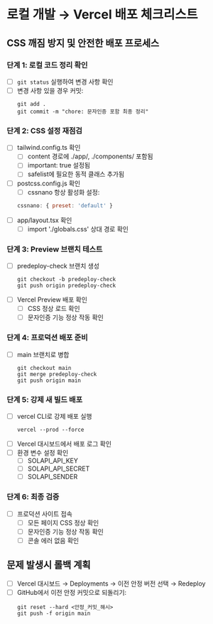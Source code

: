 # 로컬 개발 → Vercel 배포 체크리스트

## CSS 깨짐 방지 및 안전한 배포 프로세스

### 단계 1: 로컬 코드 정리 확인
- [ ] `git status` 실행하여 변경 사항 확인
- [ ] 변경 사항 있을 경우 커밋:
  ```
  git add .
  git commit -m "chore: 문자인증 포함 최종 정리"
  ```

### 단계 2: CSS 설정 재점검
- [ ] tailwind.config.ts 확인
  - [ ] content 경로에 ./app/, ./components/ 포함됨
  - [ ] important: true 설정됨
  - [ ] safelist에 필요한 동적 클래스 추가됨
- [ ] postcss.config.js 확인
  - [ ] cssnano 항상 활성화 설정:
  ```js
  cssnano: { preset: 'default' }
  ```
- [ ] app/layout.tsx 확인
  - [ ] import './globals.css' 상대 경로 확인

### 단계 3: Preview 브랜치 테스트
- [ ] predeploy-check 브랜치 생성
  ```
  git checkout -b predeploy-check
  git push origin predeploy-check
  ```
- [ ] Vercel Preview 배포 확인
  - [ ] CSS 정상 로드 확인
  - [ ] 문자인증 기능 정상 작동 확인

### 단계 4: 프로덕션 배포 준비
- [ ] main 브랜치로 병합
  ```
  git checkout main
  git merge predeploy-check
  git push origin main
  ```

### 단계 5: 강제 새 빌드 배포
- [ ] vercel CLI로 강제 배포 실행
  ```
  vercel --prod --force
  ```
- [ ] Vercel 대시보드에서 배포 로그 확인
- [ ] 환경 변수 설정 확인
  - [ ] SOLAPI_API_KEY
  - [ ] SOLAPI_API_SECRET
  - [ ] SOLAPI_SENDER

### 단계 6: 최종 검증
- [ ] 프로덕션 사이트 접속
  - [ ] 모든 페이지 CSS 정상 확인
  - [ ] 문자인증 기능 정상 작동 확인
  - [ ] 콘솔 에러 없음 확인

## 문제 발생시 롤백 계획
- [ ] Vercel 대시보드 → Deployments → 이전 안정 버전 선택 → Redeploy
- [ ] GitHub에서 이전 안정 커밋으로 되돌리기:
  ```
  git reset --hard <안정_커밋_해시>
  git push -f origin main
  ``` 
